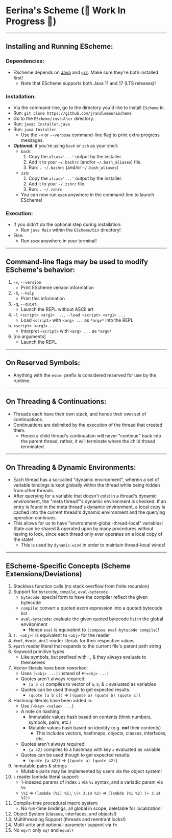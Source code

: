 <!-- README.md -->

# Eerina's Scheme (🚧 Work In Progress 🚧)

------------------------------------------------------------------------------
## Installing and Running EScheme:
### Dependencies:
* EScheme depends on [Java](https://adoptium.net) and [`git`](https://git-scm.com/book/en/v2/Getting-Started-Installing-Git). Make sure they're both installed first!
  - Note that EScheme supports both Java 11 and 17 (LTS releases)!

### Installation:
* Via the command-line, go to the directory you'd like to install `EScheme` in.
* Run: `git clone https://github.com/jrandleman/EScheme`
* Go to the `EScheme/installer` directory.
* Run: `javac Installer.java`
* Run: `java Installer`
  - Use the `-v` or `--verbose` command-line flag to print extra progress messages.
* ___Optional:___ if you're using `bash` or `zsh` as your shell:
  - `bash`:
    1. Copy the `alias='...'` output by the installer.
    2. Add it to your `~/.bashrc` (and/or `~/.bash_aliases`) file.
    3. Run: `. ~/.bashrc` (and/or `~/.bash_aliases`)
  - `zsh`:
    1. Copy the `alias='...'` output by the installer.
    2. Add it to your `~/.zshrc` file.
    3. Run: `. ~/.zshrc`
  - You can now run `escm` anywhere in the command-line to launch EScheme!

### Execution:
* If you didn't do the optional step during installation:
  - Run `java Main` within the `EScheme/bin` directory!
* Else:
  - Run `escm` anywhere in your terminal!



------------------------------------------------------------------------------
## Command-line flags may be used to modify EScheme's behavior:
1. `-v`, `--version`
   * Print EScheme version information
2. `-h`, `--help`
   * Print this information
3. `-q`, `--quiet`
   * Launch the REPL without ASCII art
4. `-l <script> <arg1> ...`, `--load <script> <arg1> ...`
   * Load `<script>` with `<arg> ...` as `*argv*` into the REPL
5. `<script> <arg1> ...`
   * Interpret `<script>` with `<arg> ...` as `*argv*`
6. \[no arguments\]
   * Launch the REPL


------------------------------------------------------------------------------
## On Reserved Symbols:
* Anything with the `escm-` prefix is considered reserved for use by the runtime.



------------------------------------------------------------------------------
## On Threading & Continuations:
* Threads each have their own stack, and hence their own set of continuations.
* Continuations are delimited by the execution of the thread that created them.
  - Hence a child thread's continuation will never "continue" back into the parent 
    thread, rather, it will terminate where the child thread terminated.



------------------------------------------------------------------------------
## On Threading & Dynamic Environments:
* Each thread has a so-called "dynamic environment", wherein a set of variable 
  bindings is kept globally within the thread while being hidden from other threads.
* After querying for a variable that doesn't exist in a thread's dynamic environment, 
  the "meta thread"'s dynamic environment is checked. If an entry is found in the 
  meta thread's dynamic environment, a local copy is cached into the current thread's 
  dynamic environment and the querying operation continues.
* This allows for us to have "environment-global-thread-local" variables! State can
  be shared & operated upon by many procedures without having to lock, since each
  thread only ever operates on a local copy of the state!
  * This is used by `dynamic-wind` in order to maintain thread-local winds!



------------------------------------------------------------------------------
## EScheme-Specific Concepts (Scheme Extensions/Deviations)

1. Stackless function calls (no stack overflow from finite recursion)
2. Support for `bytecode`, `compile`, `eval-bytecode`
   - `bytecode`: special form to have the compiler reflect the given bytecode
   - `compile`: convert a quoted escm expression into a quoted bytecode list
   - `eval-bytecode`: evaluate the given quoted bytecode list in the global environment
     * Hence `eval` is equivalent to `(compose eval-bytecode compile)`!
3. `(. <obj>)` is equivalent to `<obj>` for the reader
4. `#eof`, `#void`, `#nil` reader literals for their respective values
5. `#path` reader literal that expands to the current file's parent path string
6. Keyword primitive types
   - Like symbols, but prefixed with `:`, & they always evaluate to themselves
7. Vector literals have been reworked:
   - Uses `[<obj> ...]` instead of `#(<obj> ...)`
   - Quotes aren't always required: 
     * `[a b c]` compiles to vector of `a`, `b`, & `c` evaluated as variables
   - Quotes can be used though to get expected results: 
     * `(quote [a b c])` => `[(quote a) (quote b) (quote c)]`
8. Hashmap literals have been added in:
   - Use `{<key> <value> ...}`
   - A note on hashing:
     * Immutable values hash based on contents (think numbers, symbols, pairs, etc.)
     * Mutable values hash based on identity (e.g. ___not___ their contents)
       - This includes vectors, hashmaps, objects, classes, interfaces, etc.
   - Quotes aren't always required: 
     * `{a 42}` compiles to a hashmap with key `a` evaluated as variable
   - Quotes can be used though to get expected results: 
     * `(quote {a 42})` => `{(quote a) (quote 42)}`
9. Immutable pairs & strings
   - Mutable pairs may be implemented by users via the object system!
10. `\` reader lambda literal support:
    - 1-indexed params of index `i` via `%i` syntax, and a variadic param via `%%`
    - `\%1` => `(lambda (%1) %1)`, `\(+ 3.14 %2)` => `(lambda (%1 %2) (+ 3.14 %2))`
11. Compile-time procedural macro system:
    - No run-time bindings, all global in scope, deletable for localization!
12. Object System (classes, interfaces, and objects!)
13. Multithreading Support (threads and reentrant locks!)
14. Multi-arity and optional-parameter support via `fn`
15. No `eqv?`: only `eq?` and `equal?`